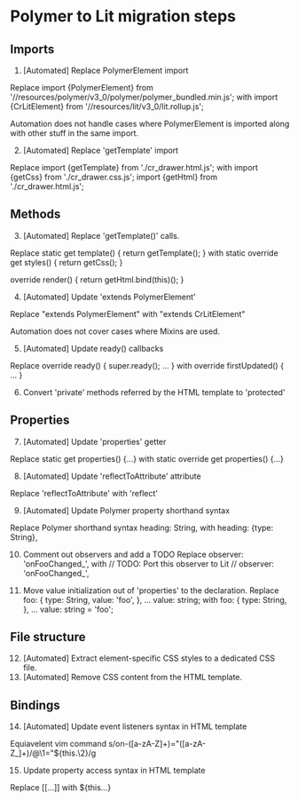 # Polymer to Lit migration steps

## Imports

1) [Automated] Replace PolymerElement import

Replace
  import {PolymerElement} from '//resources/polymer/v3_0/polymer/polymer_bundled.min.js';
with
  import {CrLitElement} from '//resources/lit/v3_0/lit.rollup.js';

Automation does not handle cases where PolymerElement is imported along with
other stuff in the same import.

2) [Automated] Replace 'getTemplate' import

Replace
  import {getTemplate} from './cr_drawer.html.js';
with
  import {getCss} from './cr_drawer.css.js';
  import {getHtml} from './cr_drawer.html.js';

## Methods

3) [Automated] Replace 'getTemplate()' calls.

Replace
  static get template() {
    return getTemplate();
  }
with
  static override get styles() {
    return getCss();
  }

  override render() {
    return getHtml.bind(this)();
  }

4) [Automated] Update 'extends PolymerElement'

Replace "extends PolymerElement" with "extends CrLitElement"

Automation does not cover cases where Mixins are used.

5) [Automated] Update ready() callbacks

Replace
  override ready() {
    super.ready();
    ...
  }
with
  override firstUpdated() {
    ...
  }

6) Convert 'private' methods referred by the HTML template to 'protected'

## Properties

7) [Automated] Update 'properties' getter

Replace
  static get properties() {...}
with
  static override get properties() {...}

8) [Automated] Update 'reflectToAttribute' attribute

Replace 'reflectToAttribute' with 'reflect'

9) [Automated] Update Polymer property shorthand syntax

Replace Polymer shorthand syntax
   heading: String,
with
   heading: {type: String},

10) Comment out observers and add a TODO
Replace
  observer: 'onFooChanged_',
with
  // TODO: Port this observer to Lit
  // observer: 'onFooChanged_',

11) Move value initialization out of 'properties' to the declaration.
Replace
  foo: {
    type: String,
    value: 'foo',
  },
  ...
  value: string;
with
  foo: {
    type: String,
  },
  ...
  value: string = 'foo';

## File structure

12) [Automated] Extract element-specific CSS styles to a dedicated CSS file.
13) [Automated] Remove CSS content from the HTML template.

## Bindings

14) [Automated] Update event listeners syntax in HTML template

Equiavelent vim command
s/on-\([a-zA-Z]\+\)="\([a-zA-Z_]\+\)/@\1="${this.\2}/g

15) Update property access syntax in HTML template

Replace [[...]] with ${this...}
